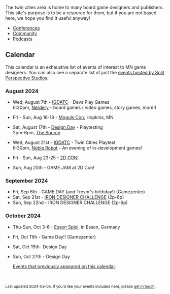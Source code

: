 The twin cities area is home to many board game designers and publishers. This site's purpose is to be a resource for them, but if you are not based here, we hope you find it useful anyway!

- [Conferences](conferences)
- [Community](community)
- [Podcasts](podcasts)


## Calendar

This calendar is an exhaustive list of events of interest to MN game designers. You can also see a separate list of just the [events hosted by Split Perspective Studios](split_perspective_studios).


### August 2024


- Wed, August 7th - [IGDATC](https://igdatc.org/) - Devs Play Games<br />6:30pm, [Nerdery](https://nerdery.com/) - board games ( video games, story games, more!)

- Fri - Sun, Aug 16-18 - [Moguls Con](https://gamingmoguls.com/mogulscon/), Hopkins, MN

- Sat, August 17th - [Design Day](days) - Playtesting<br />2pm-6pm, [The Source](https://sourcecomicsandgames.com/)

- Wed, August 21st - [IGDATC](https://igdatc.org/) - Twin Cities Playtest<br />6:30pm, [Noble Robot](https://noblerobot.com/) - An evening of in-development games!

- Fri - Sun, Aug 23-25 - [2D CON!](https://www.2dcon.net/)

- Sun, Aug 25th - GAME JAM at 2D Con!


### September 2024

- Fri, Sep 6th - GAME DAY (and Trevor's birthday!) (Gamezenter)
- Sat, Sep 21st - [IRON DESIGNER CHALLENGE](split_perspective_studios#iron-designer-challenge) (2p-6p)
- Sun, Sep 22nd - IRON DESIGNER CHALLENGE (2p-6p)

### October 2024

- Thu-Sun, Oct 3-6 - [Essen Spiel](https://www.spiel-essen.de/en/), in Essen, Germany
- Fri, Oct 11th - Game Day!! (Gamezenter)
- Sat, Oct 19th- Design Day
- Sun, Oct 27th - Design Day

    [Events that previously appeared on this calendar](events).

<br /><br /><small>Last updated 2024-08-05. If you'd like your events included here, please [get in touch](about).</small>
